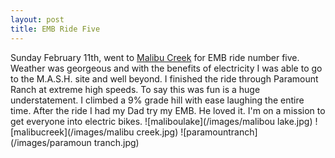 ```yaml
---
layout: post
title: EMB Ride Five
---
```

Sunday February 11th, went to <a href="http://www.malibucreekstatepark.org">Malibu Creek</a> for EMB ride number five.  Weather was georgeous and with the benefits of electricity I was able to go to the M.A.S.H. site and well beyond.  I finished the ride through
Paramount Ranch at extreme high speeds.  To say this was fun is a huge understatement.  I climbed a 9% grade hill with ease laughing the entire time.  After the ride I had my Dad try my EMB.  He loved it.  I'm on a mission to get everyone into electric bikes.
![maliboulake](/images/malibou lake.jpg)
![malibucreek](/images/malibu creek.jpg)
![paramountranch](/images/paramoun tranch.jpg)

